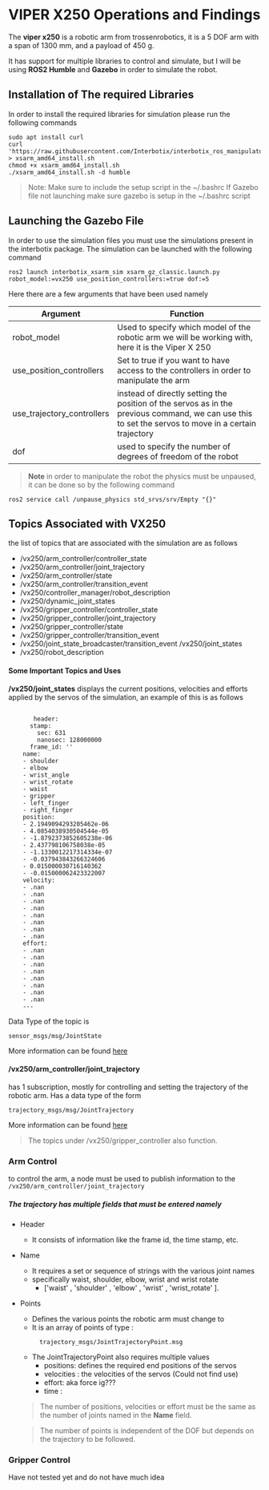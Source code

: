 
# VIPER X250 Operations and Findings
The **viper x250** is a robotic arm from trossenrobotics, it is a 5 DOF arm with a span of 1300 mm, and a payload of 450 g.

It has support for multiple libraries to control and simulate, but I will be using **ROS2 Humble** and **Gazebo** in order to simulate the robot.

##  Installation of The required Libraries

In order to install the required libraries for simulation please run the following commands

    sudo apt install curl
    curl 'https://raw.githubusercontent.com/Interbotix/interbotix_ros_manipulators/main/interbotix_ros_xsarms/install/amd64/xsarm_amd64_install.sh' > xsarm_amd64_install.sh 
    chmod +x xsarm_amd64_install.sh
    ./xsarm_amd64_install.sh -d humble

> Note: Make sure to include the setup script in the ~/.bashrc 
> If Gazebo file not launching make sure gazebo is setup in the ~/.bashrc script

## Launching the Gazebo File

In order to use the simulation files you must use the simulations present in the interbotix package. The simulation can be launched with the following command

    ros2 launch interbotix_xsarm_sim xsarm_gz_classic.launch.py robot_model:=vx250 use_position_controllers:=true dof:=5

Here there are a few arguments that have been used namely

| Argument | Function |
|---|---|
| robot_model | Used to specify which model of the robotic arm we will be working with, here it is the Viper X 250 |
|use_position_controllers| Set to true if you want to have access to the controllers in order to manipulate the arm|
|use_trajectory_controllers|instead of directly setting the position of the servos as in the previous command, we can use this to set the servos to move in a certain trajectory|
|dof| used to specify the number of degrees of freedom of the robot|

> **Note** in order to manipulate the robot the physics must be unpaused, it can be done so by the following command

    ros2 service call /unpause_physics std_srvs/srv/Empty "{}"
	
## Topics Associated with VX250
the list of topics that are associated with the simulation are as follows

- /vx250/arm_controller/controller_state
- /vx250/arm_controller/joint_trajectory 
- /vx250/arm_controller/state
-  /vx250/arm_controller/transition_event
- /vx250/controller_manager/robot_description
- /vx250/dynamic_joint_states
- /vx250/gripper_controller/controller_state
-  /vx250/gripper_controller/joint_trajectory
-  /vx250/gripper_controller/state
-  /vx250/gripper_controller/transition_event
-  /vx250/joint_state_broadcaster/transition_event /vx250/joint_states
-  /vx250/robot_description

#### Some Important Topics and Uses

**/vx250/joint_states**
displays the current positions, velocities and efforts applied by the servos of the simulation, an example of this is as follows
```

       header:
      stamp:
        sec: 631
        nanosec: 128000000
      frame_id: ''
    name:
    - shoulder
    - elbow
    - wrist_angle
    - wrist_rotate
    - waist
    - gripper
    - left_finger
    - right_finger
    position:
    - 2.1949094293205462e-06
    - 4.0854038930504544e-05
    - -1.8792373852605238e-06
    - 2.437798106758038e-05
    - -1.1330012217314334e-07
    - -0.037943843266324606
    - 0.015000030716140362
    - -0.015000062423322007
    velocity:
    - .nan
    - .nan
    - .nan
    - .nan
    - .nan
    - .nan
    - .nan
    - .nan
    effort:
    - .nan
    - .nan
    - .nan
    - .nan
    - .nan
    - .nan
    - .nan
    - .nan
    ---
```
Data Type of the topic is

    sensor_msgs/msg/JointState
More information can be found [here](http://docs.ros.org/en/melodic/api/sensor_msgs/html/msg/JointState.html)
#### /vx250/arm_controller/joint_trajectory 
has 1 subscription, mostly for controlling and setting the trajectory of the robotic arm.
Has a data type of the form 

    trajectory_msgs/msg/JointTrajectory


More information can be found [here](http://docs.ros.org/en/noetic/api/trajectory_msgs/html/msg/JointTrajectory.html)

> The topics under /vx250/gripper_controller also function.

###  Arm Control
to control the arm, a node must be used to publish information to the 
`` /vx250/arm_controller/joint_trajectory
``
##### The trajectory has multiple fields that must be entered namely

 - Header 
	 - It consists of information like the frame id, the time stamp, etc.
- Name
	- It requires a set or sequence of strings with the various joint names
	- specifically waist, shoulder, elbow, wrist and wrist rotate
		- ['waist' , 'shoulder' , 'elbow' , 'wrist' , 'wrist_rotate' ].
- Points
	- Defines the various points the robotic arm must change to
	- It is an array of points of type : 
	  ```
        trajectory_msgs/JointTrajectoryPoint.msg
      ```
	 - The JointTrajectoryPoint also requires multiple values
		 - positions: defines the required end positions of the servos
		 - velocities : the velocities of the servos  (Could not find use)
		 - effort: aka force ig???
		 - time : 
	> The number of positions, velocities or effort must be the same as the number of joints named in the **Name** field.
	
	> The number of points is independent of the DOF but depends on the trajectory to be followed.

### Gripper Control
Have not tested yet and do not have much idea

